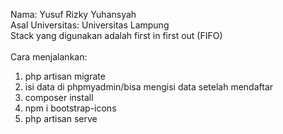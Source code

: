 Nama: Yusuf Rizky Yuhansyah <br>
Asal Universitas: Universitas Lampung <br>
Stack yang digunakan adalah first in first out (FIFO) <br>
<br>
Cara menjalankan:<br>
1.  php artisan migrate <br>
2. isi data di phpmyadmin/bisa mengisi data setelah mendaftar <br>
3. composer install <br>
4. npm i bootstrap-icons <br>
5. php artisan serve 
